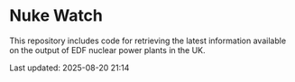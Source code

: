 # Nuke Watch

This repository includes code for retrieving the latest information available on the output of EDF nuclear power plants in the UK.

Last updated: 2025-08-20 21:14